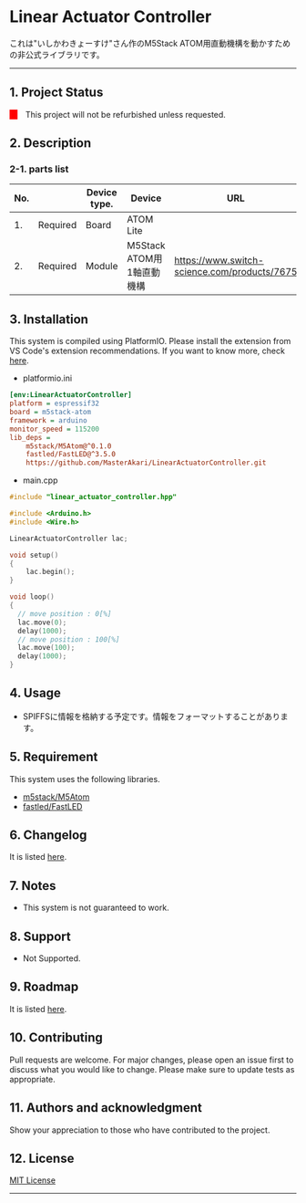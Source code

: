 # Linear Actuator Controller

これは"いしかわきょーすけ"さん作のM5Stack ATOM用直動機構を動かすための非公式ライブラリです。


---

## Project Status

<div style="display: flex">
    <div style="width:1em; background-color: red;margin-right:1em;"></div>
    <span style="">This project will not be refurbished unless requested.</span>
</div>


## Description


### parts list

| No. |          | Device type. | Device                    | URL                                          |
| --- | -------- | ------------ | ------------------------- | -------------------------------------------- |
| 1.  | Required | Board        | ATOM Lite                 |                                              |
| 2.  | Required | Module       | M5Stack ATOM用1軸直動機構 | https://www.switch-science.com/products/7675 |


## Installation

This system is compiled using PlatformIO. Please install the extension from VS Code's extension recommendations. If you want to know more, check [here](https://docs.platformio.org/en/latest/).

* platformio.ini


```ini
[env:LinearActuatorController]
platform = espressif32
board = m5stack-atom
framework = arduino
monitor_speed = 115200
lib_deps =
    m5stack/M5Atom@^0.1.0
    fastled/FastLED@^3.5.0
    https://github.com/MasterAkari/LinearActuatorController.git
```

* main.cpp

```c++
#include "linear_actuator_controller.hpp"

#include <Arduino.h>
#include <Wire.h>

LinearActuatorController lac;

void setup()
{
    lac.begin();
}

void loop()
{
  // move position : 0[%]
  lac.move(0);
  delay(1000);
  // move position : 100[%]
  lac.move(100);
  delay(1000);
}
```

## Usage

* SPIFFSに情報を格納する予定です。情報をフォーマットすることがあります。

## Requirement

This system uses the following libraries.

* [m5stack/M5Atom](https://github.com/m5stack/M5Atom?utm_source=platformio&utm_medium=piohome)
* [fastled/FastLED](https://github.com/Makuna/NeoPixelBus?utm_source=platformio&utm_medium=piohome)

## Changelog

It is listed [here](./Changelog).

## Notes

* This system is not guaranteed to work.

## Support

* Not Supported.

## Roadmap

It is listed [here](./Changelog).

<!--
* Update irregularly.

<div style="display: flex">
    <div style="width:1em; background-color: red;margin-right:1em;"></div>
    <span style="">Next Update&nbsp;:&nbsp; </span>
    <span style="">No plans.</span>
</div>

-->

## Contributing

Pull requests are welcome. For major changes, please open an issue first to discuss what you would like to change.
Please make sure to update tests as appropriate.

## Authors and acknowledgment

Show your appreciation to those who have contributed to the project.

## License

[MIT License](./LICENSE)

---

<style>
  body {
    counter-reset: chapter;
}

h2 {
    counter-reset: sub-chapter;
}

h3 {
    counter-reset: section;
}

h4 {
    counter-reset: indexlist;
}

h1::before {
    counter-reset: chapter;
}

h2::before {
    counter-increment: chapter;
    content: counter(chapter) ". ";
}

h3::before {
    counter-increment: sub-chapter;
    content: counter(chapter) "-" counter(sub-chapter) ". ";
}

h4::before {
    counter-increment: section;
    content: counter(chapter) "-" counter(sub-chapter) "-" counter(section) ". ";
}

h5::before {
    counter-increment: indexlist;
    content: "(" counter(indexlist) ") ";
}

#sidebar-toc-btn {
    bottom: unset;
    top: 8px;
}

.markdown-preview.markdown-preview {
    h2 {
        border-bottom: 4px solid #eaecef;
    }

    h3 {
        border-bottom: 1px solid #eaecef;
    }
}

.md-sidebar-toc.md-sidebar-toc {
    padding-top: 40px;
}

#sidebar-toc-btn {
    bottom: unset;
    top: 8px;
}
</style>
